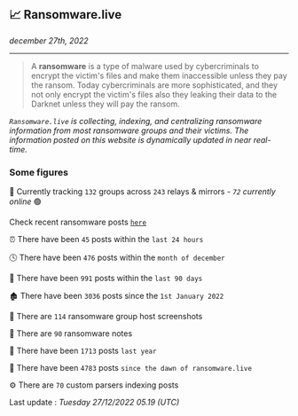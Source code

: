 ## 📈 Ransomware.live
_december 27th, 2022_

---

> A **ransomware** is a type of malware used by cybercriminals to encrypt the victim's files and make them inaccessible unless they pay the ransom. Today cybercriminals are more sophisticated, and they not only encrypt the victim's files also they leaking their data to the Darknet unless they will pay the ransom.


_`Ransomware.live` is collecting, indexing, and centralizing ransomware information from most ransomware groups and their victims. The information posted on this website is dynamically updated in near real-time._

### Some figures 

🔎 Currently tracking `132` groups across `243` relays & mirrors - _`72` currently online_ 🟢

Check recent ransomware posts [`here`](recentposts.md)


⏰ There have been `45` posts within the `last 24 hours`

🕓 There have been `476` posts within the `month of december`

📅 There have been `991` posts within the `last 90 days`

🏚 There have been `3036` posts since the `1st January 2022`

📸 There are `114` ransomware group host screenshots

📝 There are `90` ransomware notes

🚀 There have been `1713` posts `last year`

🐣 There have been `4783` posts `since the dawn of ransomware.live`

⚙️ There are `70` custom parsers indexing posts



Last update : _Tuesday 27/12/2022 05.19 (UTC)_

